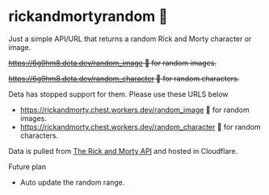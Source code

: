 # rickandmortyrandom 🎃

Just a simple API/URL that returns a random Rick and Morty character or image.

~~https://6g9hm8.deta.dev/random_image 🔗 for random images.~~

~~https://6g9hm8.deta.dev/random_character 🔗 for random characters.~~

Deta has stopped support for them. Please use these URLS below

 - https://rickandmorty.chest.workers.dev/random_image 🔗 for random images.
  - https://rickandmorty.chest.workers.dev/random_character 🔗 for random characters.

Data is pulled from [The Rick and Morty API](https://rickandmortyapi.com/documentation/#get-all-characters) and hosted in Cloudflare.

Future plan 
 - Auto update the random range.
